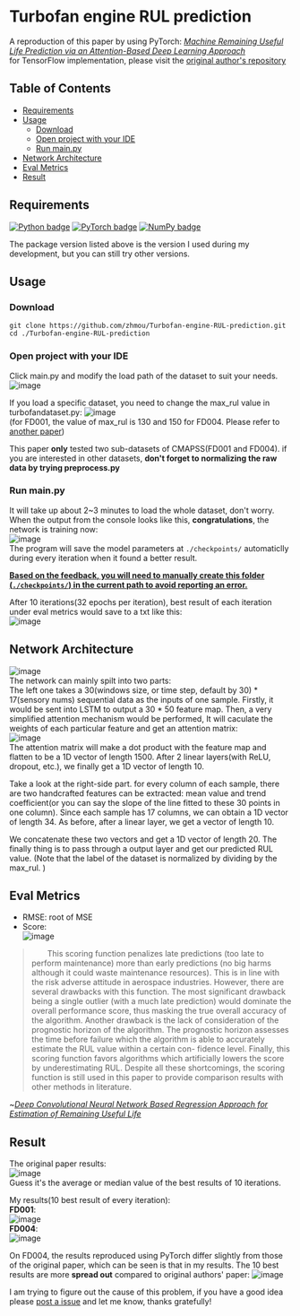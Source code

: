 # Turbofan engine RUL prediction
A reproduction of this paper by using PyTorch: [*Machine Remaining Useful Life Prediction via an Attention-Based Deep Learning Approach*](https://personal.ntu.edu.sg/xlli/publication/RULAtt.pdf)  
for TensorFlow implementation, please visit the [original author's repository](https://github.com/ZhenghuaNTU/RUL-prediction-using-attention-based-deep-learning-approach)


## Table of Contents
- [Requirements](#requirements)
- [Usage](#usage)
    - [Download](#download)
    - [Open project with your IDE](#open-project-with-your-ide)
    - [Run main.py](#run-mainpy)
- [Network Architecture](#network-architecture)
- [Eval Metrics](#eval-metrics)
- [Result](#result)

## Requirements
[![Python badge](https://img.shields.io/badge/Python-3.9-blue.svg)](https://www.python.org/)
[![PyTorch badge](https://img.shields.io/badge/PyTorch-1.11.0-green.svg)](https://pytorch.org/)
[![NumPy badge](https://img.shields.io/badge/Numpy-1.22.2-yellow.svg)](https://numpy.org/)  

The package version listed above is the version I used during my development, but you can still try other versions.

## Usage
### Download
```
git clone https://github.com/zhmou/Turbofan-engine-RUL-prediction.git
cd ./Turbofan-engine-RUL-prediction
```
### Open project with your IDE
Click main.py and modify the load path of the dataset to suit your needs.  
![image](https://user-images.githubusercontent.com/43105172/165482739-6f4f4fc6-6dca-4a08-9ef4-a84b206e9e4f.png)

If you load a specific dataset, you need to change the max_rul value in turbofandataset.py:
![image](https://user-images.githubusercontent.com/43105172/165485985-2ab4f835-6006-45be-bee6-530e83ce2c05.png)  
(for FD001, the value of max_rul is 130 and 150 for FD004. Please refer to [another paper](https://oar.a-star.edu.sg/storage/r/r3zk8v8r78/dasfaa2016-014-final-v1.pdf))

This paper **only** tested two sub-datasets of CMAPSS(FD001 and FD004). if you are interested in other datasets, **don't forget to normalizing the raw data by trying preprocess.py**

### Run main.py
It will take up about 2~3 minutes to load the whole dataset, don't worry.  
When the output from the console looks like this, **congratulations**, the network is training now:  
![image](https://user-images.githubusercontent.com/43105172/165487346-7618b07c-3f06-448f-8000-ba80eafbe93d.png)  
The program will save the model parameters at <code>./checkpoints/</code> automaticlly during every iteration when it found a better result.

<ins>**Based on the feedback, you will need to manually create this folder (<code>./checkpoints/</code>) in the current path to avoid reporting an error.**</ins>

After 10 iterations(32 epochs per iteration), best result of each iteration under eval metrics would save to a txt like this:  
![image](https://user-images.githubusercontent.com/43105172/165488259-6da54a06-0aae-4322-ab92-b5ca8fa5e0d3.png)

## Network Architecture
![image](https://user-images.githubusercontent.com/43105172/165488689-dfd63dcd-84a6-4c01-bd67-cbfb2d19b00c.png)  
The network can mainly spilt into two parts:  
The left one takes a 30(windows size, or time step, default by 30) * 17(sensory nums) sequential data as the inputs of one sample. Firstly, it would be sent into LSTM to output a 30 * 50 feature map. Then, a very simplified attention mechanism would be performed, It will caculate the weights of each particular feature and get an attention matrix:  
![image](https://user-images.githubusercontent.com/43105172/165677077-c3850bb5-9410-4972-af9d-dc0f928c83d9.png)  
The attention matrix will make a dot product with the feature map and flatten to be a 1D vector of length 1500. After 2 linear layers(with ReLU, dropout, etc.), we finally get a 1D vector of length 10.

Take a look at the right-side part. for every column of each sample, there are two handcrafted features can be extracted: mean value and trend coefficient(or you can say the slope of the line fitted to these 30 points in one column). Since each sample has 17 columns, we can obtain a 1D vector of length 34. As before, after a linear layer, we get a vector of length 10.

We concatenate these two vectors and get a 1D vector of length 20. The finally thing is to pass through a output layer and get our predicted RUL value. (Note that the label of the dataset is normalized by dividing by the max_rul. )


## Eval Metrics
- RMSE: root of MSE
- Score:  
![image](https://user-images.githubusercontent.com/43105172/165489175-61bf3a63-e56b-4efe-9986-c003b1b56c4e.png)
>&emsp;&emsp;This scoring function penalizes late predictions (too late to perform maintenance) more than early predictions (no big harms although it could waste maintenance resources). This is in line with the risk adverse attitude in aerospace industries. However, there are several drawbacks with this function. The most significant drawback being a single outlier (with a much late prediction) would dominate the overall performance score, thus masking the true overall accuracy of the algorithm. Another drawback is the lack of consideration of the prognostic horizon of the algorithm. The prognostic horizon assesses the time before failure which the algorithm is able to accurately estimate the RUL value within a certain con- fidence level. Finally, this scoring function favors algorithms which artificially lowers the score by underestimating RUL. Despite all these shortcomings, the scoring function is still used in this paper to provide comparison results with other methods in literature.  

~[*Deep Convolutional Neural Network Based Regression Approach for Estimation of Remaining Useful Life*](https://oar.a-star.edu.sg/storage/r/r3zk8v8r78/dasfaa2016-014-final-v1.pdf)

## Result
The original paper results:  
![image](https://user-images.githubusercontent.com/43105172/165681622-ebd1fe3b-9337-4839-b972-51f704511aae.png)  
Guess it's the average or median value of the best results of 10 iterations.  

My results(10 best result of every iteration):  
**FD001**:  
![image](https://user-images.githubusercontent.com/43105172/165488259-6da54a06-0aae-4322-ab92-b5ca8fa5e0d3.png)  
**FD004**:  
![image](https://user-images.githubusercontent.com/43105172/165688530-9b4ccd65-7384-419b-b0a7-5dbb5e2c0dec.png)  

On FD004, the results reproduced using PyTorch differ slightly from those of the original paper, which can be seen is that in my results. The 10 best results are more **spread out** compared to original authors' paper:
![image](https://user-images.githubusercontent.com/43105172/165689516-18251719-709c-48d0-a318-af35beda31d8.png)  

I am trying to figure out the cause of this problem, if you have a good idea please [post a issue](https://github.com/zhmou/Turbofan-engine-RUL-prediction/issues/new) and let me know, thanks gratefully!
